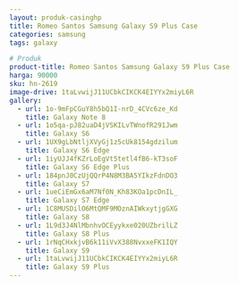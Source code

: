 ```yaml
---
layout: produk-casinghp
title: Romeo Santos Samsung Galaxy S9 Plus Case
categories: samsung
tags: galaxy

# Produk
product-title: Romeo Santos Samsung Galaxy S9 Plus Case
harga: 90000
sku: hn-2619
image-drive: 1taLvwijJ11UCbkCIKCK4EIYYx2miyL6R
gallery:
  - url: 1o-9mFpCGuY8h5bQ1I-nrD_4CVc6ze_Kd
    title: Galaxy Note 8
  - url: 1o5qa-pJ82uaD4jVSKILvTWnofR291Jwm
    title: Galaxy S6
  - url: 1UX9gLbNtljXVyGj1z5cUk8154gdzilum
    title: Galaxy S6 Edge
  - url: 1iyUJJ4fKZrLoEgVt5tetl4fB6-kT3soF
    title: Galaxy S6 Edge Plus
  - url: 184pnJ0CzUjQQrP4N8M3BA5YIkzFdnDO3
    title: Galaxy S7
  - url: 1ueCiEmGx6aM7Nf0N_Kh83KOa1pcDnIL_
    title: Galaxy S7 Edge
  - url: 1C8MUSDilO6MtQMF9MOznAIWkxytjgGXG
    title: Galaxy S8
  - url: 1L9d3J4NlMbnhvOCEyykxe020UZbrilLZ
    title: Galaxy S8 Plus
  - url: 1rNqCHxkjvB6k11iVvX388NvxxeFK1IQY
    title: Galaxy S9
  - url: 1taLvwijJ11UCbkCIKCK4EIYYx2miyL6R
    title: Galaxy S9 Plus
---
```

